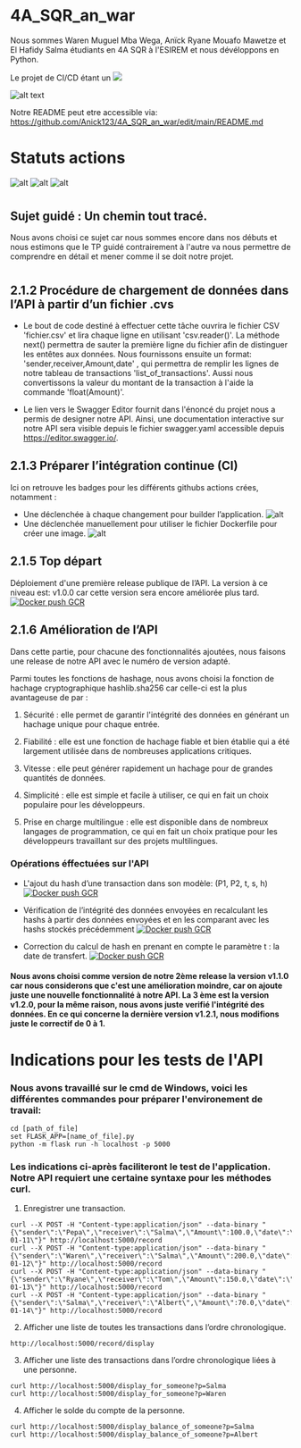 # 4A_SQR_an_war
Nous sommes Waren Muguel Mba Wega, Anïck Ryane Mouafo Mawetze et El Hafidy Salma étudiants en 4A SQR à l'ESIREM et nous dévéloppons en Python.

Le projet de CI/CD étant un [![](https://img.shields.io/badge/PROJET_TERMINÉ_🚀-059142?style=for-the-badge&logoColor=white)](https://dev.to/envoy_/150-badges-for-github-pnk)

![alt text](https://esirem.u-bourgogne.fr/wp-content/uploads/2021/02/cropped-sans-titr-petite2-1.png)

Notre README peut etre accessible via: https://github.com/Anick123/4A_SQR_an_war/edit/main/README.md
# Statuts actions
![alt](http://github.com/Anick123/4A_SQR_an_war/actions/workflows/blank.yml/badge.svg)
![alt](http://github.com/Anick123/4A_SQR_an_war/actions/workflows/curl.yml/badge.svg)
![alt](http://github.com/Anick123/4A_SQR_an_war/actions/workflows/action.yml/badge.svg)
#
## Sujet guidé : Un chemin tout tracé. 
Nous avons choisi ce sujet car nous sommes encore dans nos débuts et nous estimons que le TP guidé contrairement à l'autre va nous permettre de comprendre en détail et mener comme il se doit notre projet.
#
## 2.1.2 Procédure de chargement de données dans l’API à partir d’un fichier .cvs
* Le bout de code destiné à effectuer cette tâche ouvrira le fichier CSV 'fichier.csv' et lira chaque ligne en utilisant 'csv.reader()'. La méthode next() permettra de sauter la première ligne du fichier afin de distinguer les entêtes aux données. Nous fournissons ensuite un format: 'sender,receiver,Amount,date' , qui permettra de remplir les lignes de notre tableau de transactions 'list_of_transactions'. Aussi nous convertissons la valeur du montant de la transaction à l'aide la commande 'float(Amount)'.

* Le lien vers le Swagger Editor fournit dans l'énoncé du projet nous a permis de designer notre API. Ainsi, une documentation interactive sur notre API sera visible depuis le fichier swagger.yaml accessible depuis https://editor.swagger.io/.


## 2.1.3 Préparer l’intégration continue (CI)
Ici on retrouve les badges pour les différents githubs actions crées, notamment : 
*  Une déclenchée à chaque changement pour builder l’application. 
![alt](http://github.com/Anick123/4A_SQR_an_war/actions/workflows/builder.yml/badge.svg)
* Une déclenchée manuellement pour utiliser le fichier Dockerfile pour créer une image.
![alt](http://github.com/Anick123/4A_SQR_an_war/actions/workflows/build_Dockerfile.yml/badge.svg)

## 2.1.5 Top départ
Déploiement d'une première release publique de l’API. La version à ce niveau est: v1.0.0 car cette version sera encore améliorée plus tard.
[![Docker push GCR](https://github.com/Anick123/4A_SQR_an_war/actions/workflows/Build_to_GCR.yml/badge.svg)](https://github.com/Anick123/4A_SQR_an_war/actions/workflows/Build_to_GCR.yml)

## 2.1.6 Amélioration de l’API
Dans cette partie, pour chacune des fonctionnalités ajoutées, nous faisons une release de notre API avec le numéro de
version adapté.

Parmi toutes les fonctions de hashage, nous avons choisi la fonction de hachage cryptographique hashlib.sha256 car celle-ci est la plus avantageuse de par :

1. Sécurité : elle permet de garantir l'intégrité des données en générant un hachage unique pour chaque entrée.

2. Fiabilité : elle est une fonction de hachage fiable et bien établie qui a été largement utilisée dans de nombreuses applications critiques.

3. Vitesse : elle peut générer rapidement un hachage pour de grandes quantités de données.

4. Simplicité : elle est simple et facile à utiliser, ce qui en fait un choix populaire pour les développeurs.

5. Prise en charge multilingue : elle est disponible dans de nombreux langages de programmation, ce qui en fait un choix pratique pour les développeurs travaillant sur des projets multilingues.

### Opérations éffectuées sur l'API
* L'ajout du hash d’une transaction dans son modèle: (P1, P2, t, s, h)
[![Docker push GCR](https://github.com/Anick123/4A_SQR_an_war/actions/workflows/Build_to_GCR.yml/badge.svg)](https://github.com/Anick123/4A_SQR_an_war/actions/workflows/Build_to_GCR.yml)

* Vérification de l’intégrité des données envoyées en recalculant les hashs à partir des données envoyées et en les comparant avec les hashs stockés
précédemment [![Docker push GCR](https://github.com/Anick123/4A_SQR_an_war/actions/workflows/Build_to_GCR.yml/badge.svg)](https://github.com/Anick123/4A_SQR_an_war/actions/workflows/Build_to_GCR.yml)
* Correction du calcul de hash en prenant en compte le paramètre t : la date de transfert.
[![Docker push GCR](https://github.com/Anick123/4A_SQR_an_war/actions/workflows/Build_to_GCR.yml/badge.svg)](https://github.com/Anick123/4A_SQR_an_war/actions/workflows/Build_to_GCR.yml)
#### Nous avons choisi comme version de notre 2ème release la version v1.1.0 car nous considerons que c'est une amélioration moindre, car on ajoute juste une nouvelle fonctionnalité à notre API. La 3 ème est la version v1.2.0, pour la même raison, nous avons juste verifié l'intégrité des données. En ce qui concerne la dernière version v1.2.1, nous modifions juste le correctif de 0 à 1.


# Indications pour les tests de l'API
### Nous avons travaillé sur le cmd de Windows, voici les différentes commandes pour préparer l'environement de travail:
 ```
 cd [path_of_file]
 set FLASK_APP=[name_of_file].py
 python -m flask run -h localhost -p 5000
 
 ```
### Les indications ci-après  faciliteront le test de l'application. Notre API requiert une certaine syntaxe pour les méthodes curl.  

1. Enregistrer une transaction. 
 ```
curl --X POST -H "Content-type:application/json" --data-binary "{\"sender\":\"Pepa\",\"receiver\":\"Salma\",\"Amount\":100.0,\"date\":\"2023-01-11\"}" http://localhost:5000/record
curl --X POST -H "Content-type:application/json" --data-binary "{\"sender\":\"Waren\",\"receiver\":\"Salma\",\"Amount\":200.0,\"date\":\"2023-01-12\"}" http://localhost:5000/record
curl --X POST -H "Content-type:application/json" --data-binary "{\"sender\":\"Ryane\",\"receiver\":\"Tom\",\"Amount\":150.0,\"date\":\"2023-01-13\"}" http://localhost:5000/record
curl --X POST -H "Content-type:application/json" --data-binary "{\"sender\":\"Salma\",\"receiver\":\"Albert\",\"Amount\":70.0,\"date\":\"2023-01-14\"}" http://localhost:5000/record
```
2. Afficher une liste de toutes les transactions dans l’ordre chronologique.
```
http://localhost:5000/record/display

```
3. Afficher une liste des transactions dans l’ordre chronologique liées à
une personne.
```
curl http://localhost:5000/display_for_someone?p=Salma
curl http://localhost:5000/display_for_someone?p=Waren
```
4. Afficher le solde du compte de la personne.
```
curl http://localhost:5000/display_balance_of_someone?p=Salma
curl http://localhost:5000/display_balance_of_someone?p=Albert
```
